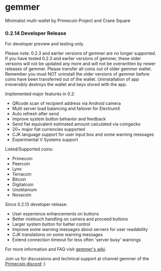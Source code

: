 # gemmer
Minimalist multi-wallet by Primecoin Project and Crane Square

### 0.2.14 Developer Release

For developer preview and testing only.

Please note: 0.2.3 and earlier versions of gemmer are no longer supported.
If you have tested 0.2.3 and earlier versions of gemmer, these older
versions will not be updated any more and will not be overwritten by newer
releases of gemmer. Please transfer all coins out of older gemmer wallet.
Remember you must NOT uninstall the older versions of gemmer before coins
have been transferred out of the wallet. Uninstallation of app irreversibly
destroys the wallet and keys stored with the app.

Implemented major features in 0.2:

* QRcode scan of recipient address via Android camera
* Multi server load balancing and failover for ElectrumX
* Auto refresh after send
* Improve system button behavior and feedback
* Send fiat equivalent estimated amount calculated via coingecko
* 20+ major fiat currencies supported
* CJK language support for user input box and some warning messages
* Experimental V Systems support

Listed/Supported coins:

* Primecoin
* Peercoin
* Lynx
* Terracoin
* Bitcoin
* Digitalcoin
* Unobtanium
* Novacoin

Since 0.2.13 developer release:

* User experience enhancements on buttons
* Better mistouch handling on camera and proceed buttons
* Larger system button for better control
* Improve some warning messages about servers for user readability
* CJK translations on some warning messages
* Extend connection timeout for less often 'server busy' warnings

For more information and FAQ visit [gemmer's wiki](https://github.com/primecoin/gemmer/wiki).

Join us for discussions and technical support at channel gemmer of the [Primecoin discord](https://discord.gg/g9mctgx) :)
